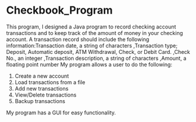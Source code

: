 # Checkbook_Program

This program, I designed a Java program to record checking account transactions
and to keep track of the amount of money in your checking account. A transaction record should
include the following information:Transaction date, a string of characters
,Transaction type; Deposit, Automatic deposit, ATM Withdrawal, Check, or Debit Card.
,Check No., an integer
,Transaction description, a string of characters
,Amount, a floating point number
My program allows a user to do the following:
1. Create a new account
2. Load transactions from a file
3. Add new transactions
4. View/Delete transactions
5. Backup transactions

My program has a GUI for easy functionality.

